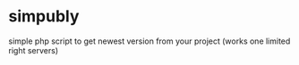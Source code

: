 simpubly
========

simple php script to get newest version from your project (works one limited right servers)
